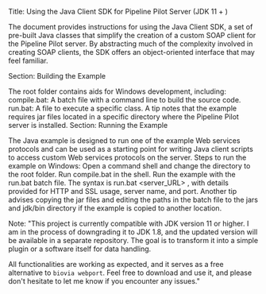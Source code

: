 Title: Using the Java Client SDK for Pipeline Pilot Server (JDK 11 + )

The document provides instructions for using the Java Client SDK, a set of pre-built Java classes that simplify the creation of a custom SOAP client for the Pipeline Pilot server. By abstracting much of the complexity involved in creating SOAP clients, the SDK offers an object-oriented interface that may feel familiar.

Section: Building the Example
 
The root folder contains aids for Windows development, including:
compile.bat: A batch file with a command line to build the source code.
run.bat: A file to execute a specific class.
A tip notes that the example requires jar files located in a specific directory where the Pipeline Pilot server is installed.
Section: Running the Example

The Java example is designed to run one of the example Web services protocols and can be used as a starting point for writing Java client scripts to access custom Web services protocols on the server.
Steps to run the example on Windows:
Open a command shell and change the directory to the root folder.
Run compile.bat in the shell.
Run the example with the run.bat batch file.
The syntax is run.bat <server_URL> <username> <password>, with details provided for HTTP and SSL usage, server name, and port.
Another tip advises copying the jar files and editing the paths in the batch file to the jars and jdk/bin directory if the example is copied to another location.



Note:
"This project is currently compatible with JDK version 11 or higher. I am in the process of downgrading it to JDK 1.8, and the updated version will be available in a separate repository. 
The goal is to transform it into a simple plugin or a software itself for data handling.

All functionalities are working as expected, and it serves as a free alternative to `biovia webport`. 
Feel free to download and use it, and please don't hesitate to let me know if you encounter any issues."	
